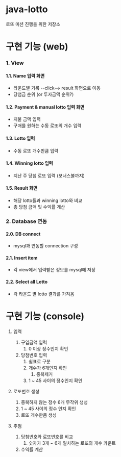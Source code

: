 # java-lotto
로또 미션 진행을 위한 저장소

# 구현 기능 (web)
### 1. View
#### 1.1. Name 입력 화면
- 라운드별 기록 --click--> result 화면으로 이동
- 당첨금 순위 (or 투자금액 순위?)

#### 1.2. Payment & manual lotto 입력 화면
- 지불 금액 입력
- 구매를 원하는 수동 로또의 개수 입력

#### 1.3. Lotto 입력
- 수동 로또 개수만큼 입력

#### 1.4. Winning lotto 입력
- 지난 주 당첨 로또 입력 (보너스볼까지)

#### 1.5. Result 화면
- 해당 lotto들과 winning lotto와 비교
- 총 당첨 금액 및 수익률 계산

### 2. Database 연동
#### 2.0. DB connect
- mysql과 연동할 connection 구성

#### 2.1. Insert item
- 각 view에서 입력받은 정보를 mysql에 저장

#### 2.2. Select all Lotto
- 각 라운드 별 lotto 결과를 가져옴

# 구현 기능 (console)
1. 입력
    1. 구입금액 입력
        1. 0 이상 정수인지 확인
    2. 당첨번호 입력
        1. 쉼표로 구분
        2. 개수가 6개인지 확인
            1. 중복제거
        3. 1 ~ 45 사이의 정수인지 확인

2. 로또번호 생성
    1. 중복하지 않는 정수 6개 무작위 생성
    2. 1 ~ 45 사이의 정수 인지 확인
    3. 로또 개수만큼 생성

3. 추첨
    1. 당첨번호와 로또번호를 비교
        1. 숫자가 3개 ~ 6개 일치하는 로또의 개수 카운트
    2. 수익률 계산